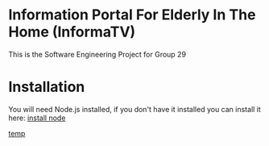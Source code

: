 # Information Portal For Elderly In The Home (InformaTV)
This is the Software Engineering Project for Group 29

# Installation
You will need Node.js installed, if you don't have it installed you can install it here:
[install node](https://nodejs.org/en/download/current/)

[temp](https://bezkoder.com/react-node-express-mysql/)
